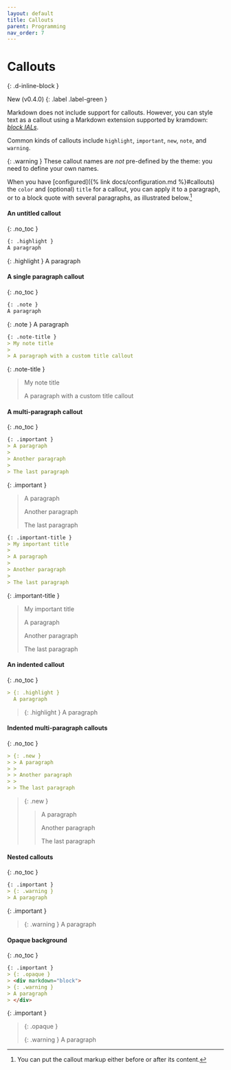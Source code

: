 ```yaml
---
layout: default
title: Callouts
parent: Programming
nav_order: 7
---
```


# Callouts
{: .d-inline-block }

New (v0.4.0)
{: .label .label-green }

Markdown does not include support for callouts. However, you can style text as a callout using a Markdown extension supported by kramdown: [*block IALs*](https://kramdown.gettalong.org/quickref.html#block-attributes).

Common kinds of callouts include `highlight`, `important`, `new`, `note`, and `warning`.

{: .warning }
These callout names are *not* pre-defined by the theme: you need to define your own names.

When you have [configured]({% link docs/configuration.md %}#callouts) the  `color` and (optional) `title` for a callout, you can apply it to a paragraph, or to a block quote with several paragraphs, as illustrated below.[^postfix]

[^postfix]:
    You can put the callout markup either before or after its content.

#### An untitled callout
{: .no_toc }

```markdown
{: .highlight }
A paragraph
```

{: .highlight }
A paragraph


#### A single paragraph callout
{: .no_toc }

```markdown
{: .note }
A paragraph
```

{: .note }
A paragraph

```markdown
{: .note-title }
> My note title
>
> A paragraph with a custom title callout
```

{: .note-title }
> My note title
>
> A paragraph with a custom title callout

#### A multi-paragraph callout
{: .no_toc }

```markdown
{: .important }
> A paragraph
>
> Another paragraph
>
> The last paragraph
```

{: .important }
> A paragraph
>
> Another paragraph
>
> The last paragraph

```markdown
{: .important-title }
> My important title
>
> A paragraph
>
> Another paragraph
>
> The last paragraph
```

{: .important-title }
> My important title
>
> A paragraph
>
> Another paragraph
>
> The last paragraph

#### An indented callout
{: .no_toc }

```markdown
> {: .highlight }
  A paragraph
```

> {: .highlight }
  A paragraph

#### Indented multi-paragraph callouts
{: .no_toc }

```markdown
> {: .new }
> > A paragraph
> >
> > Another paragraph
> >
> > The last paragraph
```

> {: .new }
> > A paragraph
> >
> > Another paragraph
> >
> > The last paragraph


#### Nested callouts
{: .no_toc }

```markdown
{: .important }
> {: .warning }
> A paragraph
```

{: .important }
> {: .warning }
> A paragraph

#### Opaque background
{: .no_toc }

```markdown
{: .important }
> {: .opaque }
> <div markdown="block">
> {: .warning }
> A paragraph
> </div>
```

{: .important }
> {: .opaque }
> <div markdown="block">
> {: .warning }
> A paragraph
> </div>
